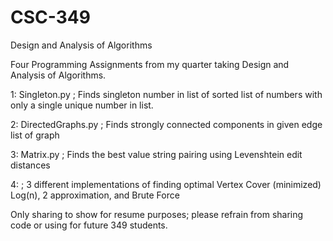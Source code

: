 # CSC-349
Design and Analysis of Algorithms 


Four Programming Assignments from my quarter taking Design and Analysis of Algorithms. 

1: Singleton.py ; Finds singleton number in list of sorted list of numbers with only a single unique number in list. 

2: DirectedGraphs.py ; Finds strongly connected components in given edge list of graph 

3: Matrix.py ; Finds the best value string pairing using Levenshtein edit distances

4:           ; 3 different implementations of finding optimal Vertex Cover (minimized) Log(n), 2 approximation, and Brute Force




Only sharing to show for resume purposes; please refrain from sharing code or using for future 349 students. 
